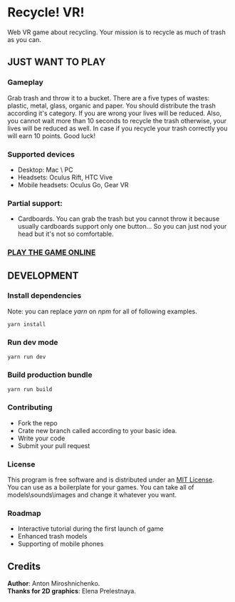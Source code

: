 # Recycle! VR!

Web VR game about recycling. Your mission is to recycle as much of trash as you can. 

## JUST WANT TO PLAY

### Gameplay 

Grab trash and throw it to a bucket. There are a five types of wastes: plastic, metal, glass, organic and paper. 
You should distribute the trash according it's category. If you are wrong your lives will be reduced. Also, you cannot wait more than 10 seconds to
recycle the trash otherwise, your lives will be reduced as well. In case if you recycle your trash correctly you will earn 10 points. Good luck! 

### Supported devices 

- Desktop: Mac \ PC  
- Headsets: Oculus Rift, HTC Vive
- Mobile headsets: Oculus Go, Gear VR

### Partial support: 

- Cardboards. You can grab the trash but you cannot throw it because usually cardboards support only one button... So you can just nod your head but it's not so comfortable.

### [PLAY THE GAME ONLINE](http://bit.ly/2LWcDd2)

## DEVELOPMENT 

### Install dependencies 

Note: you can replace *yarn* on *npm* for all of following examples. 

    yarn install
    
### Run dev mode 

    yarn run dev 
    
### Build production bundle 

    yarn run build
    
### Contributing

- Fork the repo
- Crate new branch called according to your basic idea.
- Write your code
- Submit your pull request    

### License 

This program is free software and is distributed under an [MIT License](https://github.com/kysonic/recycle/blob/master/LICENSE).  
You can use as a boilerplate for your games. You can take all of models\sounds\images and change it whatever you want.  

### Roadmap

- Interactive tutorial during the first launch of game
- Enhanced trash models
- Supporting of mobile phones 

## Credits 

**Author**: Anton Miroshnichenko.  
**Thanks for 2D graphics**: Elena Prelestnaya. 


